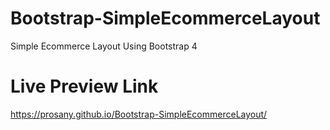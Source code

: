 # Bootstrap-SimpleEcommerceLayout
Simple Ecommerce Layout Using Bootstrap 4
# Live Preview Link
https://prosany.github.io/Bootstrap-SimpleEcommerceLayout/
